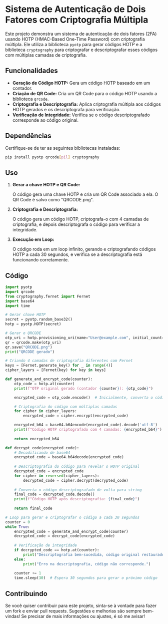 # Sistema de Autenticação de Dois Fatores com Criptografia Múltipla

Este projeto demonstra um sistema de autenticação de dois fatores (2FA) usando HOTP (HMAC-Based One-Time Password) com criptografia múltipla. Ele utiliza a biblioteca `pyotp` para gerar códigos HOTP e a biblioteca `cryptography` para criptografar e descriptografar esses códigos com múltiplas camadas de criptografia.

## Funcionalidades

- **Geração de Código HOTP:** Gera um código HOTP baseado em um contador.
- **Criação de QR Code:** Cria um QR Code para o código HOTP usando a biblioteca `qrcode`.
- **Criptografia e Descriptografia:** Aplica criptografia múltipla aos códigos HOTP gerados e os descriptografa para verificação.
- **Verificação de Integridade:** Verifica se o código descriptografado corresponde ao código original.

## Dependências

Certifique-se de ter as seguintes bibliotecas instaladas:

```bash
pip install pyotp qrcode[pil] cryptography
```

## Uso

1. **Gerar a chave HOTP e QR Code:**

   O código gera uma chave HOTP e cria um QR Code associado a ela. O QR Code é salvo como "QRCODE.png".

2. **Criptografia e Descriptografia:**

   O código gera um código HOTP, criptografa-o com 4 camadas de criptografia, e depois descriptografa o código para verificar a integridade.

3. **Execução em Loop:**

   O código roda em um loop infinito, gerando e criptografando códigos HOTP a cada 30 segundos, e verifica se a descriptografia está funcionando corretamente.

## Código

```python
import pyotp
import qrcode
from cryptography.fernet import Fernet
import base64
import time

# Gerar chave HOTP
secret = pyotp.random_base32()
hotp = pyotp.HOTP(secret)

# Gerar o QRCODE
otp_uri = hotp.provisioning_uri(name="User@example.com", initial_count=0, issuer_name="NameExample")
qr = qrcode.make(otp_uri)
qr.save("QRCODE.png")
print("QRCODE gerado")

# Criando 4 camadas de criptografia diferentes com Fernet
keys = [Fernet.generate_key() for _ in range(4)]
cipher_layers = [Fernet(key) for key in keys]

def generate_and_encrypt_code(counter):
    otp_code = hotp.at(counter)
    print(f"OTP original gerado (contador {counter}): {otp_code}")

    encrypted_code = otp_code.encode()  # Inicialmente, converta o código HOTP para bytes

    # Criptografia do código com múltiplas camadas
    for cipher in cipher_layers:
        encrypted_code = cipher.encrypt(encrypted_code)

    encrypted_b64 = base64.b64encode(encrypted_code).decode('utf-8')
    print(f"Código HOTP criptografado com 4 camadas: {encrypted_b64}")
    
    return encrypted_b64

def decrypt_code(encrypted_code):
    # Decodificando de base64
    encrypted_code = base64.b64decode(encrypted_code)
    
    # Descriptografia do código para revelar o HOTP original
    decrypted_code = encrypted_code
    for cipher in reversed(cipher_layers):
        decrypted_code = cipher.decrypt(decrypted_code)
    
    # Converta o código descriptografado de volta para string
    final_code = decrypted_code.decode()
    print(f"Código HOTP após descriptografia: {final_code}")
    
    return final_code

# Loop para gerar e criptografar o código a cada 30 segundos
counter = 0
while True:
    encrypted_code = generate_and_encrypt_code(counter)
    decrypted_code = decrypt_code(encrypted_code)
    
    # Verificação de integridade
    if decrypted_code == hotp.at(counter):
        print("Descriptografia bem-sucedida, código original restaurado.")
    else:
        print("Erro na descriptografia, código não corresponde.")
    
    counter += 1
    time.sleep(30)  # Espera 30 segundos para gerar o próximo código
```

## Contribuindo

Se você quiser contribuir para este projeto, sinta-se à vontade para fazer um fork e enviar pull requests. Sugestões e melhorias são sempre bem-vindas!
 Se precisar de mais informações ou ajustes, é só me avisar!
